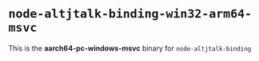 # `node-altjtalk-binding-win32-arm64-msvc`

This is the **aarch64-pc-windows-msvc** binary for `node-altjtalk-binding`
